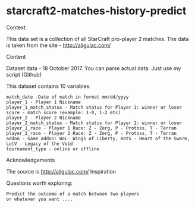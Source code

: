 # starcraft2-matches-history-predict

Context

This data set is a collection of all StarCraft pro-player 2 matches. The data is taken from the site - http://aligulac.com/

Content

Dataset data - 18 October 2017. You can parse actual data. Just use my script (Github)

This dataset contains 10 variables:

    match_date -Date of match in format mm/dd/yyyy
    player_1 - Player 1 Nickname
    player_1_match_status - Match status for Player 1: winner or loser
    score - match score (example: 1-0, 1-2 etc)
    player_2 - Player 2 Nickname
    player_2_match_status - Match status for Player 2: winner or loser
    player_1_race - Player 1 Race: Z - Zerg, P - Protoss, T - Terran
    player_2_race - Player 2 Race: Z - Zerg, P - Protoss, T - Terran
    addon - Game addon: WoL- Wings of Liberty, HotS - Heart of the Swarm, LotV - Legacy of the Void
    tournament_type - online or offline

Acknowledgements

The source is http://aligulac.com/
Inspiration

Questions worth exploring:

    Predict the outcome of a match between two players
    or whatever you want ....

